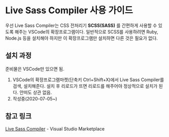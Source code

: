 # Live Sass Compiler 사용 가이드

우선 Live Sass Compiler는 CSS 전처리기 **SCSS(SASS)** 를 간편하게 사용할 수 있도록 해주는 VSCode의 확장프로그램이다. 일반적으로 SCSS를 사용하려면 Ruby, Node.js 등을 설치해야 하지만 이 확장프로그램만 설치하면 다른 것은 필요가 없다.

## 설치 과정

준비물은 VSCode만 있으면 됨.

1. VSCode의 확장프로그램마켓(단축키 Ctrl+Shift+X)에서 Live Sass Compiler를 검색, 설치해준다. 설치 후 리로드가 뜨면 리로드를 해주어야 정상적으로 설치가 된다. 안떠도 상관 없음.
2. 작성중(2020-07-05~)

## 참고 링크
[Live Sass Compiler](https://marketplace.visualstudio.com/items?itemName=ritwickdey.live-sass) - Visual Studio Marketplace
